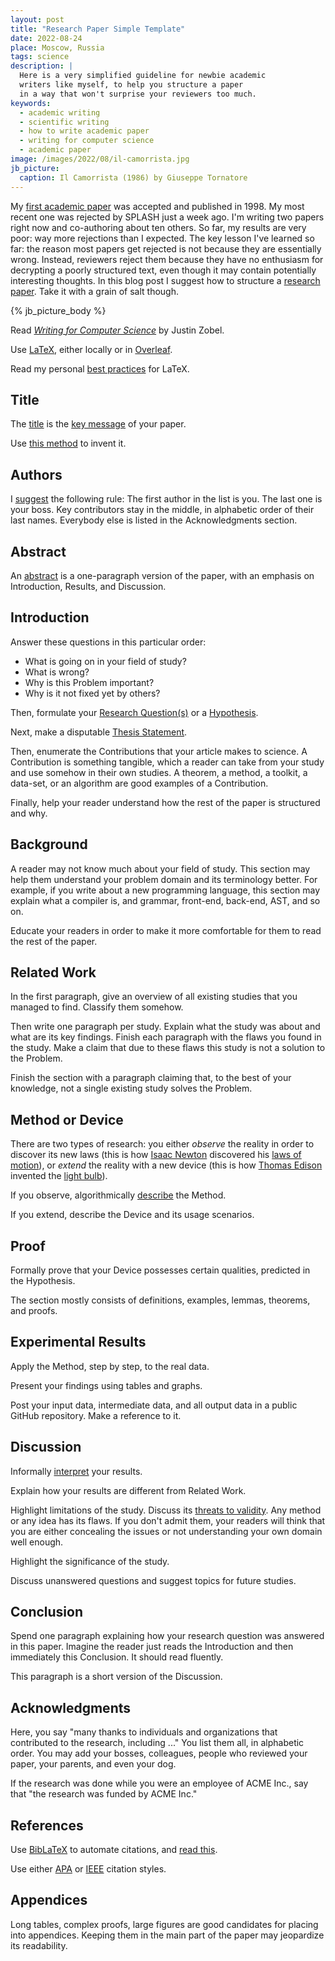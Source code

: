 ```yaml
---
layout: post
title: "Research Paper Simple Template"
date: 2022-08-24
place: Moscow, Russia
tags: science
description: |
  Here is a very simplified guideline for newbie academic
  writers like myself, to help you structure a paper
  in a way that won't surprise your reviewers too much.
keywords:
  - academic writing
  - scientific writing
  - how to write academic paper
  - writing for computer science
  - academic paper
image: /images/2022/08/il-camorrista.jpg
jb_picture:
  caption: Il Camorrista (1986) by Giuseppe Tornatore
---
```


My [first academic paper](http://dblp.uni-trier.de/db/conf/krdb/krdb98.html#Bugaenko98)
was accepted and published in 1998. My most recent one was rejected by SPLASH just a week ago.
I'm writing two papers right now and co-authoring about ten others.
So far, my results are very poor: way more rejections than I expected.
The key lesson I've learned so far: the reason most papers get rejected
is not because they are essentially wrong. Instead, reviewers reject them
because they have no enthusiasm for decrypting a poorly structured text,
even though it may contain potentially interesting thoughts.
In this blog post I suggest how to structure a [research paper](https://en.wikipedia.org/wiki/Research_paper).
Take it with a grain of salt though.

<!--more-->

{% jb_picture_body %}

Read [_Writing for Computer Science_](https://link.springer.com/book/10.1007/978-1-4471-6639-9) by Justin Zobel.

Use [LaTeX](https://www.latex-project.org), either locally or in [Overleaf](https://www.overleaf.com).

Read my personal [best practices](https://yegor256.github.io/latex-best-practices/main.pdf) for LaTeX.

## Title

The [title](https://www.nature.com/nature-index/news-blog/how-to-write-a-good-research-science-academic-paper-title)
is the [key message](https://www.nature.com/articles/d41586-018-02404-4) of your paper.

Use [this method](https://blog.wordvice.com/how-to-write-the-perfect-title-for-your-research-paper/) to invent it.

## Authors

I [suggest](https://www.youtube.com/watch?v=TF8MKOfo3gI) the following rule:
The first author in the list is you.
The last one is your boss.
Key contributors stay in the middle, in alphabetic order of their last names.
Everybody else is listed in the Acknowledgments section.

## Abstract

An [abstract](https://writing.wisc.edu/handbook/assignments/writing-an-abstract-for-your-research-paper/)
is a one-paragraph version of the paper, with an emphasis
on Introduction, Results, and Discussion.

## Introduction

Answer these questions in this particular order:
  * What is going on in your field of study?
  * What is wrong?
  * Why is this Problem important?
  * Why is it not fixed yet by others?

Then, formulate your
[Research Question(s)](https://en.wikipedia.org/wiki/Research_question)
or a [Hypothesis](https://www.enago.com/academy/how-to-develop-a-good-research-hypothesis/).

Next, make a disputable [Thesis Statement](https://writingcenter.unc.edu/tips-and-tools/thesis-statements/).

Then, enumerate the Contributions that your article makes to science.
A Contribution is something tangible, which a reader can take from your study
and use somehow in their own studies.
A theorem, a method, a toolkit, a data-set, or an algorithm are good examples of a Contribution.

Finally, help your reader understand how the rest of the paper is structured and why.

## Background

A reader may not know much about your field of study. This section
may help them understand your problem domain and its terminology better.
For example, if you write about a new programming language, this section may explain
what a compiler is, and grammar, front-end, back-end, AST, and so on.

Educate your readers in order to make it more comfortable for them
to read the rest of the paper.

## Related Work

In the first paragraph, give an overview of all existing studies that
you managed to find. Classify them somehow.

Then write one paragraph per study. Explain what the study was about
and what are its key findings. Finish each paragraph with the flaws
you found in the study. Make a claim that due to these flaws this
study is not a solution to the Problem.

Finish the section with a paragraph claiming that, to the best of your knowledge,
not a single existing study solves the Problem.

## Method or Device

There are two types of research:
you either _observe_ the reality in order to discover its new laws
(this is how [Isaac Newton](https://en.wikipedia.org/wiki/Isaac_Newton)
discovered his [laws of motion](https://en.wikipedia.org/wiki/Newton's_laws_of_motion)),
or _extend_ the reality with a new device
(this is how [Thomas Edison](https://en.wikipedia.org/wiki/Thomas_Edison) invented the [light bulb](https://en.wikipedia.org/wiki/Incandescent_light_bulb)).

If you observe, algorithmically [describe](https://research.com/research/how-to-write-research-methodology) the Method.

If you extend, describe the Device and its usage scenarios.

## Proof

Formally prove that your Device possesses certain qualities, predicted in the Hypothesis.

The section mostly consists of definitions, examples, lemmas, theorems, and proofs.

## Experimental Results

Apply the Method, step by step, to the real data.

Present your findings using tables and graphs.

Post your input data, intermediate data, and all output data in a public
GitHub repository. Make a reference to it.

## Discussion

Informally [interpret](https://plos.org/resource/how-to-write-conclusions/) your results.

Explain how your results are different from Related Work.

Highlight limitations of the study. Discuss its [threats to validity](https://www.creative-wisdom.com/teaching/WBI/threat.shtml).
Any method or any idea has its flaws. If you don't admit them, your
readers will think that you are either concealing the issues or
not understanding your own domain well enough.

Highlight the significance of the study.

Discuss unanswered questions and suggest topics for future studies.

## Conclusion

Spend one paragraph explaining how your research question was answered
in this paper. Imagine the reader just reads the Introduction and
then immediately this Conclusion. It should read fluently.

This paragraph is a short version of the Discussion.

## Acknowledgments

Here, you say "many thanks to individuals and organizations that
contributed to the research, including ..." You list them all, in
alphabetic order. You may add your bosses, colleagues, people
who reviewed your paper, your parents, and even your dog.

If the research was done while you were an employee of ACME Inc.,
say that "the research was funded by ACME Inc."

## References

Use [BibLaTeX](https://ctan.org/pkg/biblatex?lang=en) to automate citations,
and [read this](https://tex.stackexchange.com/questions/25701).

Use either [APA](https://en.wikipedia.org/wiki/APA_style)
or [IEEE](https://ieeeauthorcenter.ieee.org/wp-content/uploads/IEEE-Reference-Guide.pdf)
citation styles.

## Appendices

Long tables, complex proofs, large figures are good candidates for placing
into appendices. Keeping them in the main part of the paper may jeopardize
its readability.
